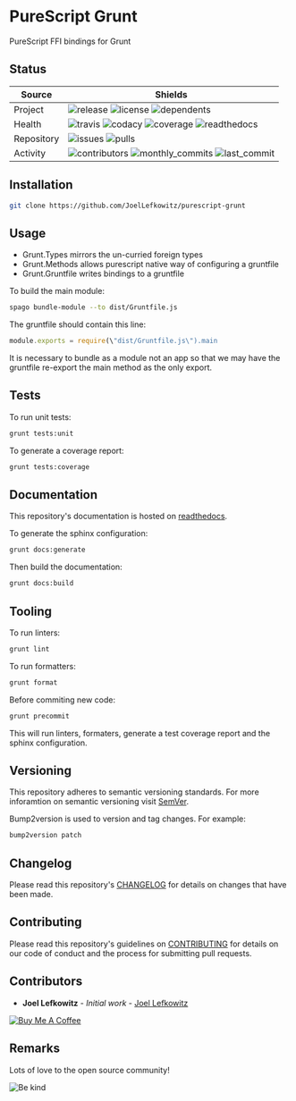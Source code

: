 # PureScript Grunt

PureScript FFI bindings for Grunt

## Status

| Source     | Shields                                                                                                            |
| ---------- | ------------------------------------------------------------------------------------------------------------------ |
| Project    | ![release][release_shield] ![license][license_shield] ![dependents][dependents_shield]                             |
| Health     | ![travis][travis_shield] ![codacy][codacy_shield] ![coverage][coverage_shield] ![readthedocs][readthedocs_shield]  |
| Repository | ![issues][issues_shield] ![pulls][pulls_shield]                                                                    |
| Activity   | ![contributors][contributors_shield] ![monthly_commits][monthly_commits_shield] ![last_commit][last_commit_shield] |

## Installation

```bash
git clone https://github.com/JoelLefkowitz/purescript-grunt
```

## Usage

* Grunt.Types mirrors the un-curried foreign types
* Grunt.Methods allows purescript native way of configuring a gruntfile
* Grunt.Gruntfile writes bindings to a gruntfile

To build the main module:

```bash
spago bundle-module --to dist/Gruntfile.js
```

The gruntfile should contain this line:

```js
module.exports = require(\"dist/Gruntfile.js\").main
```

It is necessary to bundle as a module not an app so that we may have the gruntfile re-export the main method as the only export.


## Tests

To run unit tests:

```bash
grunt tests:unit
```

To generate a coverage report:

```bash
grunt tests:coverage
```

## Documentation

This repository's documentation is hosted on [readthedocs][readthedocs].

To generate the sphinx configuration:

```bash
grunt docs:generate
```

Then build the documentation:

```bash
grunt docs:build
```

## Tooling

To run linters:

```bash
grunt lint
```

To run formatters:

```bash
grunt format
```

Before commiting new code:

```bash
grunt precommit
```

This will run linters, formaters, generate a test coverage report and the sphinx configuration.

## Versioning

This repository adheres to semantic versioning standards.
For more inforamtion on semantic versioning visit [SemVer][semver].

Bump2version is used to version and tag changes.
For example:

```bash
bump2version patch
```

## Changelog

Please read this repository's [CHANGELOG](CHANGELOG.md) for details on changes that have been made.

## Contributing

Please read this repository's guidelines on [CONTRIBUTING](CONTRIBUTING.md) for details on our code of conduct and the process for submitting pull requests.

## Contributors

- **Joel Lefkowitz** - _Initial work_ - [Joel Lefkowitz][joellefkowitz]

[![Buy Me A Coffee][coffee_button]][coffee]

## Remarks

Lots of love to the open source community!

![Be kind][be_kind]

<!-- Github links -->

[pulls]: https://github.com/JoelLefkowitz/purescript-grunt/pulls
[issues]: https://github.com/JoelLefkowitz/purescript-grunt/issues

<!-- External links -->

[readthedocs]: https://purescript-grunt.readthedocs.io/en/latest/
[semver]: http://semver.org/
[coffee]: https://www.buymeacoffee.com/joellefkowitz
[coffee_button]: https://cdn.buymeacoffee.com/buttons/default-blue.png
[be_kind]: https://media.giphy.com/media/osAcIGTSyeovPq6Xph/giphy.gif

<!-- Acknowledgments -->

[joellefkowitz]: https://github.com/JoelLefkowitz

<!-- Project shields -->

[release_shield]: https://img.shields.io/github/v/tag/joellefkowitz/purescript-grunt
[license_shield]: https://img.shields.io/github/license/joellefkowitz/purescript-grunt
[dependents_shield]: https://img.shields.io/librariesio/dependent-repos/pypi/purescript-grunt

<!-- Health shields -->

[travis_shield]: https://img.shields.io/travis/joellefkowitz/purescript-grunt
[codacy_shield]: https://img.shields.io/codacy/coverage/purescript-grunt
[coverage_shield]: https://img.shields.io/codacy/grade/purescript-grunt
[readthedocs_shield]: https://img.shields.io/readthedocs/purescript-grunt

<!-- Repository shields -->

[issues_shield]: https://img.shields.io/github/issues/joellefkowitz/purescript-grunt
[pulls_shield]: https://img.shields.io/github/issues-pr/joellefkowitz/grunt-prepars

<!-- Activity shields -->

[contributors_shield]: https://img.shields.io/github/contributors/joellefkowitz/purescript-grunt
[monthly_commits_shield]: https://img.shields.io/github/commit-activity/m/joellefkowitz/purescript-grunt
[last_commit_shield]: https://img.shields.io/github/last-commit/joellefkowitz/purescript-grunt
